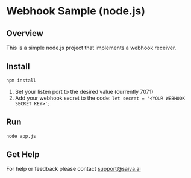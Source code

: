 # Webhook Sample (node.js)

## Overview
This is a simple node.js project that implements a webhook receiver. 

## Install
`npm install`

1. Set your listen port to the desired value (currently 7071)
2. Add your webhook secret to the code:
`let secret = '<YOUR WEBHOOK SECRET KEY>';
`
## Run
`node app.js`

## Get Help
For help or feedback please contact support@saiva.ai
